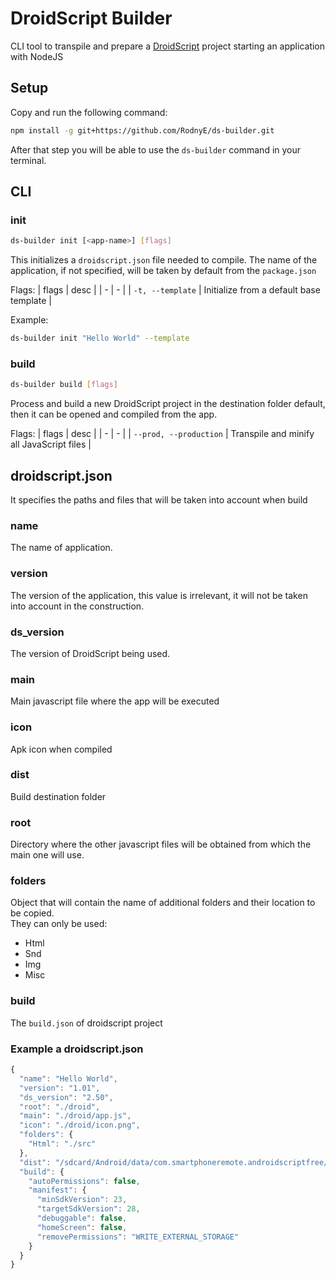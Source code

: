 # DroidScript Builder
CLI tool to transpile and prepare a [DroidScript](https://droidscript.org) project
starting an application with NodeJS

## Setup
Copy and run the following command: 
```sh
npm install -g git+https://github.com/RodnyE/ds-builder.git
```
After that step you will be able to use the `ds-builder` command in your terminal.

## CLI
### init
```sh
ds-builder init [<app-name>] [flags]
```
This initializes a `droidscript.json` file needed to compile.
The name of the application, if not specified, will be taken 
by default from the `package.json`

Flags:
| flags | desc |
| - | - |
| `-t, --template` | Initialize from a default base template |

Example:
```sh
ds-builder init "Hello World" --template
```

### build
```sh
ds-builder build [flags]
```
Process and build a new DroidScript project in the destination folder
default, then it can be opened and compiled from the app.

Flags:
| flags | desc |
| - | - |
| `--prod, --production` | Transpile and minify all JavaScript files |


## droidscript.json
It specifies the paths and files that will be taken into account when
build
### name
The name of application.

### version
The version of the application, this value is irrelevant, it will not be taken into account
in the construction.

### ds_version
The version of DroidScript being used.

### main
Main javascript file where the app will be executed

### icon
Apk icon when compiled

### dist
Build destination folder

### root
Directory where the other javascript files will be obtained from
which the main one will use.

### folders
Object that will contain the name of additional folders and their 
location to be copied.  
They can only be used:
- Html
- Snd
- Img
- Misc

### build
The `build.json` of droidscript project

### Example a droidscript.json
```javascript
{
  "name": "Hello World",
  "version": "1.01",
  "ds_version": "2.50",
  "root": "./droid",
  "main": "./droid/app.js",
  "icon": "./droid/icon.png",
  "folders": {
    "Html": "./src"
  },
  "dist": "/sdcard/Android/data/com.smartphoneremote.androidscriptfree/files/DroidScript",
  "build": {
    "autoPermissions": false,
    "manifest": {
      "minSdkVersion": 23,
      "targetSdkVersion": 28,
      "debuggable": false,
      "homeScreen": false,
      "removePermissions": "WRITE_EXTERNAL_STORAGE"
    }
  }
}
```